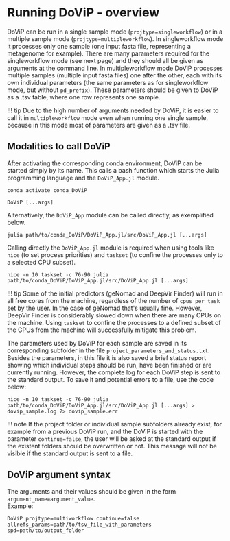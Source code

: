 # Running DoViP - overview

DoViP can be run in a single sample mode (`projtype=singleworkflow`) or in a multiple sample mode (`projtype=multipleworkflow`). In singleworkflow mode it processes only one sample (one input fasta file, representing a metagenome for example). There are many parameters required for the singleworkflow mode (see next page) and they should all be given as arguments at the command line. In multipleworkflow mode DoViP processes multiple samples (multiple input fasta files) one after the other, each with its own individual parameters (the same parameters as for singleworkflow mode, but without `pd_prefix`). These parameters should be given to DoViP as a .tsv table, where one row represents one sample. 

!!! tip
    Due to the high number of arguments needed by DoViP, it is easier to call it in `multipleworkflow` mode even when running one single sample, because in this mode most of parameters are given as a .tsv file. 

## Modalities to call DoViP

After activating the corresponding conda environment, DoViP can be started simply by its name. This calls a bash function which starts the Julia programming language and the `DoViP_App.jl` module.  
```
conda activate conda_DoViP

DoViP [...args]
```

Alternatively, the `DoViP_App` module can be called directly, as exemplified below.  
```
julia path/to/conda_DoViP/DoViP_App.jl/src/DoViP_App.jl [...args]
```

Calling directly the `DoViP_App.jl` module is required when using tools like `nice` (to set process priorities) and `taskset` (to confine the processes only to a selected CPU subset).  
```
nice -n 10 taskset -c 76-90 julia path/to/conda_DoViP/DoViP_App.jl/src/DoViP_App.jl [...args]
```
!!! tip
    Some of the initial predictors (geNomad and DeepVir Finder) will run in all free cores from the machine, regardless of the number of `cpus_per_task` set by the user. In the case of geNomad that's usually fine. However, DeepVir Finder is considerably slowed down when there are many CPUs on the machine. Using `taskset` to confine the processes to a defined subset of the CPUs from the machine will successfully mitigate this problem.


The parameters used by DoViP for each sample are saved in its corresponding subfolder in the file `project_parameters_and_status.txt`. Besides the parameters, in this file it is also saved a brief status report showing which individual steps should be run, have been finished or are currently running. However, the complete log for each DoViP step is sent to the standard output. To save it and potential errors to a file, use the code below:  
```
nice -n 10 taskset -c 76-90 julia path/to/conda_DoViP/DoViP_App.jl/src/DoViP_App.jl [...args] > dovip_sample.log 2> dovip_sample.err 
```
!!! note
    If the project folder or individual sample subfolders already exist, for example from a previous DoViP run, and the DoViP is started with the parameter `continue=false`, the user will be asked at the standard output if the existent folders should be overwritten or not. This message will not be visible if the standard output is sent to a file.


## DoViP argument syntax
The arguments and their values should be given in the form `argument_name=argument_value`.  
Example:
```
DoViP projtype=multiworkflow continue=false allrefs_params=path/to/tsv_file_with_parameters spd=path/to/output_folder
```

